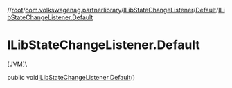 //[root](../../../../index.md)/[com.volkswagenag.partnerlibrary](../../index.md)/[ILibStateChangeListener](../index.md)/[Default](index.md)/[ILibStateChangeListener.Default](-i-lib-state-change-listener.-default.md)

# ILibStateChangeListener.Default

[JVM]\

public void[ILibStateChangeListener.Default](-i-lib-state-change-listener.-default.md)()
